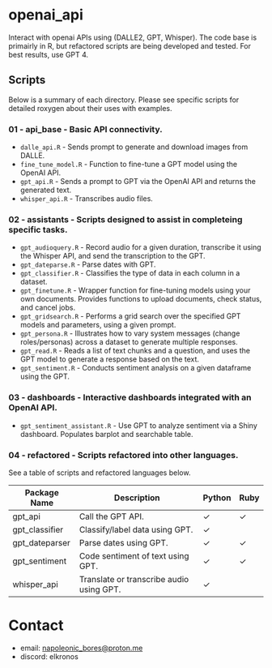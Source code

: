 # openai_api
Interact with openai APIs using (DALLE2, GPT, Whisper). The code base is primairly in R, but refactored scripts are being developed and tested. For best results, use GPT 4.

## Scripts

Below is a summary of each directory. Please see specific scripts for detailed roxygen about their uses with examples.

### 01 - api_base - Basic API connectivity.
* `dalle_api.R` - Sends prompt to generate and download images from DALLE.
* `fine_tune_model.R` -  Function to fine-tune a GPT model using the OpenAI API.
* `gpt_api.R` - Sends a prompt to GPT via the OpenAI API and returns the generated text. 
* `whisper_api.R` - Transcribes audio files.

### 02 - assistants - Scripts designed to assist in completeing specific tasks.
* `gpt_audioquery.R` - Record audio for a given duration, transcribe it using the Whisper API, and send the transcription to the GPT.
* `gpt_dateparse.R` - Parse dates with GPT.
* `gpt_classifier.R` - Classifies the type of data in each column in a dataset.
* `gpt_finetune.R` - Wrapper function for fine-tuning models using your own documents. Provides functions to upload documents, check status, and cancel jobs.
* `gpt_gridsearch.R` - Performs a grid search over the specified GPT models and parameters, using a given prompt.
* `gpt_persona.R` - Illustrates how to vary system messages (change roles/personas) across a dataset to generate multiple responses.
* `gpt_read.R` -  Reads a list of text chunks and a question, and uses the GPT model to generate a response based on the text.
* `gpt_sentiment.R` - Conducts sentiment analysis on a given dataframe using the GPT.

### 03 - dashboards - Interactive dashboards integrated with an OpenAI API.
* `gpt_sentiment_assistant.R` - Use GPT to analyze sentiment via a Shiny dashboard. Populates barplot and searchable table.

### 04 - refactored - Scripts refactored into other languages.

See a table of scripts and refactored languages below.

| Package Name   | Description                                                  | Python      | Ruby        |
|----------------|--------------------------------------------------------------|-------------|-------------|
| gpt_api        | Call the GPT API.                     | &#x2713;    | &#x2713;    |
| gpt_classifier | Classify/label data using GPT.        | &#x2713;    |             |
| gpt_dateparser | Parse dates using GPT.      | &#x2713;    | &#x2713;    |
| gpt_sentiment  | Code sentiment of text using GPT.     | &#x2713;    | &#x2713;    |
| whisper_api    | Translate or transcribe audio using GPT. | &#x2713; |             |


# Contact
- email: napoleonic_bores@proton.me
- discord: elkronos
